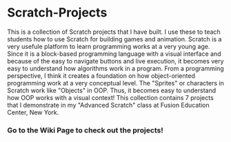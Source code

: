 # Scratch-Projects
This is a collection of Scratch projects that I have built. I use these to teach students how to use Scratch for building games and animation.
Scratch is a very usefule platform to learn programming works at a very young age. 
Since it is a block-based programming language with a visual interface and because of the easy to navigate buttons and live execution, it becomes very easy to understand how 
algorithms work in a program. From a programming perspective, I think it creates a foundation on how object-oriented programming work at a very conceptual level.
The "Sprites" or characters in Scratch work like "Objects" in OOP. Thus, it becomes easy to understand how OOP works with a visual context!
This collection contains 7 projects that I demonstrate in my "Advanced Scratch" class at Fusion Education Center, New York.

### Go to the Wiki Page to check out the projects!
